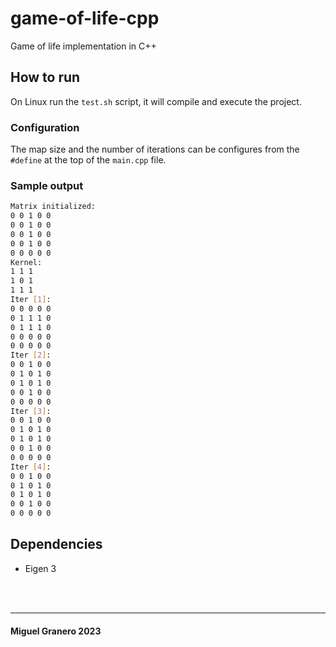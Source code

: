 # game-of-life-cpp
Game of life implementation in C++

## How to run

On Linux run the `test.sh` script, it will compile and execute the project.

### Configuration

The map size and the number of iterations can be configures from the `#define` at the top of the `main.cpp` file.


### Sample output

```bash
Matrix initialized: 
0 0 1 0 0
0 0 1 0 0
0 0 1 0 0
0 0 1 0 0
0 0 0 0 0
Kernel: 
1 1 1
1 0 1
1 1 1
Iter [1]:
0 0 0 0 0
0 1 1 1 0
0 1 1 1 0
0 0 0 0 0
0 0 0 0 0
Iter [2]:
0 0 1 0 0
0 1 0 1 0
0 1 0 1 0
0 0 1 0 0
0 0 0 0 0
Iter [3]:
0 0 1 0 0
0 1 0 1 0
0 1 0 1 0
0 0 1 0 0
0 0 0 0 0
Iter [4]:
0 0 1 0 0
0 1 0 1 0
0 1 0 1 0
0 0 1 0 0
0 0 0 0 0
```

## Dependencies

- Eigen 3


<br><br><hr>


#### Miguel Granero 2023